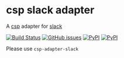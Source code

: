 # csp slack adapter

A [csp](https://github.com/point72/csp) adapter for [slack](https://slack.com)

[![Build Status](https://github.com/point72/csp-adapter-slack/actions/workflows/build.yml/badge.svg?branch=main)](https://github.com/point72/csp-adapter-slack/actions?query=workflow%3A%22Build+Status%22)
[![GitHub issues](https://img.shields.io/github/issues/point72/csp-adapter-slack.svg)](https://github.com/point72/csp-adapter-slack/issues)
[![PyPI](https://img.shields.io/pypi/l/csp-adapter-slack.svg)](https://pypi.python.org/pypi/csp-adapter-slack)
[![PyPI](https://img.shields.io/pypi/v/csp-adapter-slack.svg)](https://pypi.python.org/pypi/csp-adapter-slack)

Please use `csp-adapter-slack`
